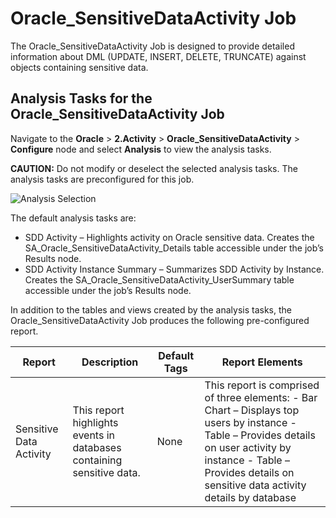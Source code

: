 # Oracle_SensitiveDataActivity Job

The Oracle_SensitiveDataActivity Job is designed to provide detailed information about DML (UPDATE,
INSERT, DELETE, TRUNCATE) against objects containing sensitive data.

## Analysis Tasks for the Oracle_SensitiveDataActivity Job

Navigate to the **Oracle** > **2.Activity** > **Oracle_SensitiveDataActivity** > **Configure** node
and select **Analysis** to view the analysis tasks.

**CAUTION:** Do not modify or deselect the selected analysis tasks. The analysis tasks are
preconfigured for this job.

![Analysis Selection](/img/product_docs/accessanalyzer/solutions/databases/oracle/activity/jobgroup30.webp)

The default analysis tasks are:

- SDD Activity – Highlights activity on Oracle sensitive data. Creates the
  SA_Oracle_SensitiveDataActivity_Details table accessible under the job’s Results node.
- SDD Activity Instance Summary – Summarizes SDD Activity by Instance. Creates the
  SA_Oracle_SensitiveDataActivity_UserSummary table accessible under the job’s Results node.

In addition to the tables and views created by the analysis tasks, the Oracle_SensitiveDataActivity
Job produces the following pre-configured report.

| Report                  | Description                                                           | Default Tags | Report Elements                                                                                                                                                                                                            |
| ----------------------- | --------------------------------------------------------------------- | ------------ | -------------------------------------------------------------------------------------------------------------------------------------------------------------------------------------------------------------------------- |
| Sensitive Data Activity | This report highlights events in databases containing sensitive data. | None         | This report is comprised of three elements: - Bar Chart – Displays top users by instance - Table – Provides details on user activity by instance - Table – Provides details on sensitive data activity details by database |
